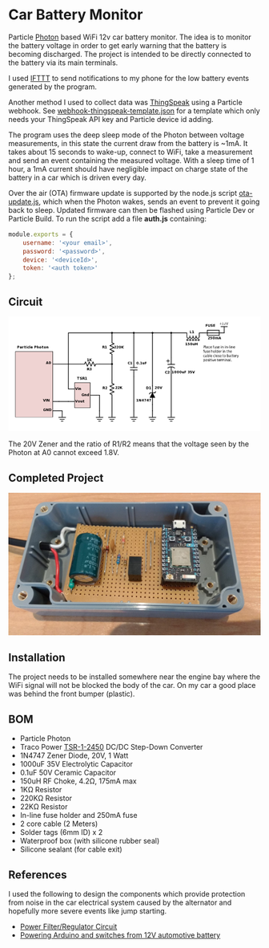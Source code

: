 # Car Battery Monitor

Particle [Photon](https://docs.particle.io/datasheets/photon-datasheet/) based WiFi 12v car battery monitor. The idea is to monitor the battery voltage in order to get early warning that the battery is becoming discharged. The project is intended to be directly connected to the battery via its main terminals.

I used [IFTTT](https://ifttt.com/) to send notifications to my phone for the low battery events generated by the program.

Another method I used to collect data was [ThingSpeak](https://thingspeak.com) using a Particle webhook. See [webhook-thingspeak-template.json](webhook-thingspeak-template.json) for a template which only needs your ThingSpeak API key and Particle device id adding.

The program uses the deep sleep mode of the Photon between voltage measurements, in this state the current draw from the battery is ~1mA. It takes about 15 seconds to wake-up, connect to WiFi, take a measurement and send an event containing the measured voltage. With a sleep time of 1 hour, a 1mA current should have negligible impact on charge state of the battery in a car which is driven every day.

Over the air (OTA) firmware update is supported by the node.js script [ota-update.js](ota-update.js), which when the Photon wakes, sends an event to prevent it going back to sleep. Updated firmware can then be flashed using Particle Dev or Particle Build. To run the script add a file **auth.js** containing:

```javascript
module.exports = {
    username: '<your email>',
    password: '<password>',
    device: '<deviceId>',
    token: '<auth token>'
};
```

## Circuit

![circuit diagram](circuit/battery-monitor.png?raw=true "Battery Monitor Circuit")

The 20V Zener and the ratio of R1/R2 means that the voltage seen by the Photon at A0 cannot exceed 1.8V.

## Completed Project

![project](circuit/circuit-box.jpg?raw=true "Battery Monitor Project")

## Installation

The project needs to be installed somewhere near the engine bay where the WiFi signal will not be blocked the body of the car. On my car a good place was behind the front bumper (plastic).

## BOM

* Particle Photon
* Traco Power [TSR-1-2450](docs/tsr1.pdf) DC/DC Step-Down Converter
* 1N4747 Zener Diode, 20V, 1 Watt
* 1000uF 35V Electrolytic Capacitor
* 0.1uF 50V Ceramic Capacitor
* 150uH RF Choke, 4.2&Omega;, 175mA max
* 1K&Omega; Resistor
* 220K&Omega; Resistor
* 22K&Omega; Resistor
* In-line fuse holder and 250mA fuse
* 2 core cable (2 Meters)
* Solder tags (6mm ID) x 2
* Waterproof box (with silicone rubber seal)
* Silicone sealant (for cable exit)

## References

I used the following to design the components which provide protection from noise in the car electrical system caused by the alternator and hopefully more severe events like jump starting.

* [Power Filter/Regulator Circuit](http://linuxcar.sone.jp/reg.en.html)
* [Powering Arduino and switches from 12V automotive battery](http://www.eevblog.com/forum/projects/powering-arduino-and-switches-from-12v-automotive-battery/msg687838/#msg687838)
